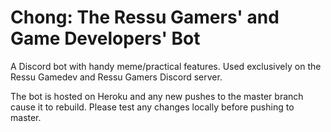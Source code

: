 # Chong: The Ressu Gamers' and Game Developers' Bot

A Discord bot with handy meme/practical features.
Used exclusively on the Ressu Gamedev and Ressu Gamers Discord server.

The bot is hosted on Heroku and any new pushes to the master branch cause it to rebuild.
Please test any changes locally before pushing to master.
